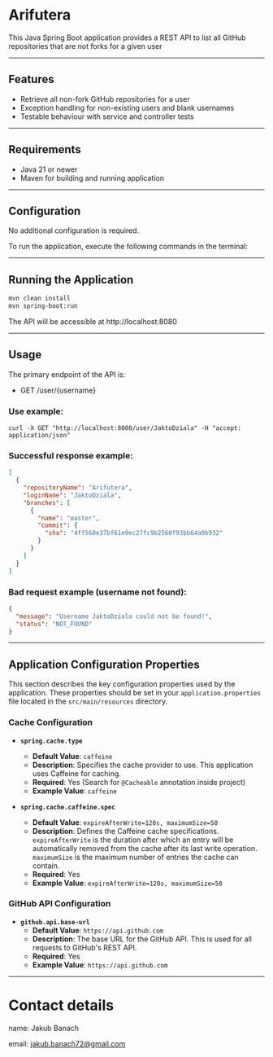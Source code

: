 Arifutera
=====================
This Java Spring Boot application provides a REST API to list all GitHub repositories that are not forks for a given user

---
## Features

- Retrieve all non-fork GitHub repositories for a user
- Exception handling for non-existing users and blank usernames
- Testable behaviour with service and controller tests
---

## Requirements
- Java 21 or newer
- Maven for building and running application
---

## Configuration

No additional configuration is required.

To run the application, execute the following commands in the terminal:

---

## Running the Application

```bash
mvn clean install
mvn spring-boot:run
```
The API will be accessible at http://localhost:8080

---

## Usage
The primary endpoint of the API is:
- GET /user/{username}

### Use example:
```
curl -X GET "http://localhost:8080/user/JaktoDziala" -H "accept: application/json"
```
### Successful response example:
```json
[
  {
    "repositoryName": "Arifutera",
    "loginName": "JaktoDziala",
    "branches": [
      {
        "name": "master",
        "commit": {
          "sha": "4ff560e37bf61e9ec27fc9b2560f93bb64a0b932"
        }
      }
    ]
  }
]
```

### Bad request example (username not found):
```json
{
  "message": "Username JaktoDziala could not be found!",
  "status": "NOT_FOUND"
}
```
---

## Application Configuration Properties

This section describes the key configuration properties used by the application. These properties should be set in your `application.properties` file located in the `src/main/resources` directory.

### Cache Configuration

- **`spring.cache.type`**
    - **Default Value**: `caffeine`
    - **Description**: Specifies the cache provider to use. This application uses Caffeine for caching.
    - **Required**: Yes (Search for `@Cacheable` annotation inside project)
    - **Example Value**: `caffeine`

- **`spring.cache.caffeine.spec`**
    - **Default Value**: `expireAfterWrite=120s, maximumSize=50`
    - **Description**: Defines the Caffeine cache specifications. `expireAfterWrite` is the duration after which an entry will be automatically removed from the cache after its last write operation. `maximumSize` is the maximum number of entries the cache can contain.
    - **Required**: Yes
    - **Example Value**: `expireAfterWrite=120s, maximumSize=50`

### GitHub API Configuration

- **`github.api.base-url`**
    - **Default Value**: `https://api.github.com`
    - **Description**: The base URL for the GitHub API. This is used for all requests to GitHub's REST API.
    - **Required**: Yes
    - **Example Value**: `https://api.github.com`

---
# Contact details
name: Jakub Banach

email: jakub.banach72@gmail.com
